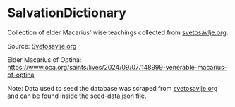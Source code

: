 # SalvationDictionary

Collection of elder Macarius' wise teachings collected from [svetosavlje.org](https://svetosavlje.org).

Source: [Svetosavlje.org](https://svetosavlje.org/recnik-spasenja/)

Elder Macarius of Optina: https://www.oca.org/saints/lives/2024/09/07/148999-venerable-macarius-of-optina

Note: Data used to seed the database was scraped from [svetosavlje.org](https://svetosavlje.org) and can be found inside the seed-data.json file. 
